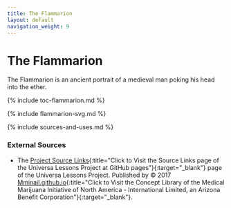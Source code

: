 ```yaml
---
title: The Flammarion
layout: default
navigation_weight: 9
---
```

# The Flammarion

The Flammarion is an ancient portrait of a medieval man poking his head into the ether.

{% include toc-flammarion.md %}

{% include flammarion-svg.md %}

{% include sources-and-uses.md %}

### External Sources

- The [Project Source Links](https://mminail.github.io/Universa/Source-Universa-Links.htm){:title="Click to Visit the Source Links page of the Universa Lessons Project at GitHub pages"}{:target="_blank"} page of the Universa Lessons Project. Published by © 2017 [Mminail.github.io](https://mminail.github.io/){:title="Click to Visit the Concept Library of the Medical Marijuana Initiative of North America - International Limited, an Arizona Benefit Corporation"}{:target="_blank"}.
